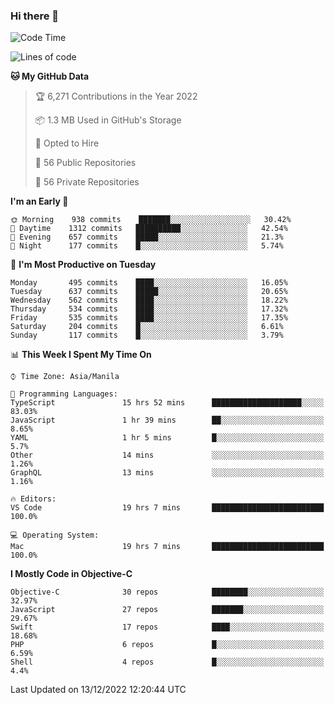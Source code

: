 ### Hi there 👋

<!--START_SECTION:waka-->
![Code Time](http://img.shields.io/badge/Code%20Time-3%2C475%20hrs%2055%20mins-blue)

![Lines of code](https://img.shields.io/badge/From%20Hello%20World%20I%27ve%20Written-2%20Million%20lines%20of%20code-blue)

**🐱 My GitHub Data** 

> 🏆 6,271 Contributions in the Year 2022
 > 
> 📦 1.3 MB Used in GitHub's Storage 
 > 
> 💼 Opted to Hire
 > 
> 📜 56 Public Repositories 
 > 
> 🔑 56 Private Repositories  
 > 
**I'm an Early 🐤** 

```text
🌞 Morning    938 commits    ███████░░░░░░░░░░░░░░░░░░   30.42% 
🌆 Daytime    1312 commits   ██████████░░░░░░░░░░░░░░░   42.54% 
🌃 Evening    657 commits    █████░░░░░░░░░░░░░░░░░░░░   21.3% 
🌙 Night      177 commits    █░░░░░░░░░░░░░░░░░░░░░░░░   5.74%

```
📅 **I'm Most Productive on Tuesday** 

```text
Monday       495 commits    ████░░░░░░░░░░░░░░░░░░░░░   16.05% 
Tuesday      637 commits    █████░░░░░░░░░░░░░░░░░░░░   20.65% 
Wednesday    562 commits    ████░░░░░░░░░░░░░░░░░░░░░   18.22% 
Thursday     534 commits    ████░░░░░░░░░░░░░░░░░░░░░   17.32% 
Friday       535 commits    ████░░░░░░░░░░░░░░░░░░░░░   17.35% 
Saturday     204 commits    █░░░░░░░░░░░░░░░░░░░░░░░░   6.61% 
Sunday       117 commits    █░░░░░░░░░░░░░░░░░░░░░░░░   3.79%

```


📊 **This Week I Spent My Time On** 

```text
⌚︎ Time Zone: Asia/Manila

💬 Programming Languages: 
TypeScript               15 hrs 52 mins      ████████████████████░░░░░   83.03% 
JavaScript               1 hr 39 mins        ██░░░░░░░░░░░░░░░░░░░░░░░   8.65% 
YAML                     1 hr 5 mins         █░░░░░░░░░░░░░░░░░░░░░░░░   5.7% 
Other                    14 mins             ░░░░░░░░░░░░░░░░░░░░░░░░░   1.26% 
GraphQL                  13 mins             ░░░░░░░░░░░░░░░░░░░░░░░░░   1.16%

🔥 Editors: 
VS Code                  19 hrs 7 mins       █████████████████████████   100.0%

💻 Operating System: 
Mac                      19 hrs 7 mins       █████████████████████████   100.0%

```

**I Mostly Code in Objective-C** 

```text
Objective-C              30 repos            ████████░░░░░░░░░░░░░░░░░   32.97% 
JavaScript               27 repos            ███████░░░░░░░░░░░░░░░░░░   29.67% 
Swift                    17 repos            ████░░░░░░░░░░░░░░░░░░░░░   18.68% 
PHP                      6 repos             █░░░░░░░░░░░░░░░░░░░░░░░░   6.59% 
Shell                    4 repos             █░░░░░░░░░░░░░░░░░░░░░░░░   4.4%

```



 Last Updated on 13/12/2022 12:20:44 UTC
<!--END_SECTION:waka-->


<!--
**rad182/rad182** is a ✨ _special_ ✨ repository because its `README.md` (this file) appears on your GitHub profile.

Here are some ideas to get you started:

- 🔭 I’m currently working on ...
- 🌱 I’m currently learning ...
- 👯 I’m looking to collaborate on ...
- 🤔 I’m looking for help with ...
- 💬 Ask me about ...
- 📫 How to reach me: ...
- 😄 Pronouns: ...
- ⚡ Fun fact: ...
-->
